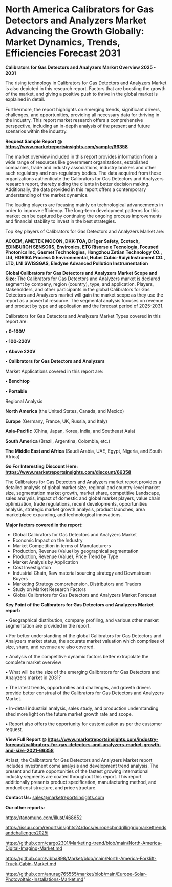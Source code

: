 # North America Calibrators for Gas Detectors and Analyzers Market Advancing the Growth Globally: Market Dynamics, Trends, Efficiencies Forecast 2031

<Strong> Calibrators for Gas Detectors and Analyzers Market Overview 2025 - 2031</strong>

The rising technology in Calibrators for Gas Detectors and Analyzers Market is also depicted in this research report. Factors that are boosting the growth of the market, and giving a positive push to thrive in the global market is explained in detail.

Furthermore, the report highlights on emerging trends, significant drivers, challenges, and opportunities, providing all necessary data for thriving in the industry. This report market research offers a comprehensive perspective, including an in-depth analysis of the present and future scenarios within the industry.

<strong>Request Sample Report @ <a href=https://www.marketreportsinsights.com/sample/66358>https://www.marketreportsinsights.com/sample/66358</a></strong>

The market overview included in this report provides information from a wide range of resources like government organizations, established companies, trade and industry associations, industry brokers and other such regulatory and non-regulatory bodies. The data acquired from these organizations authenticate the Calibrators for Gas Detectors and Analyzers research report, thereby aiding the clients in better decision making. Additionally, the data provided in this report offers a contemporary understanding of the market dynamics.

The leading players are focusing mainly on technological advancements in order to improve efficiency. The long-term development patterns for this market can be captured by continuing the ongoing process improvements and financial stability to invest in the best strategies.

Top Key players of Calibrators for Gas Detectors and Analyzers Market are:

<strong>ACOEM, AMETEK MOCON, DKK-TOA, Dr?ger Safety, Ecotech, EDINBURGH SENSORS, Environics, ETG Risorse e Tecnologia, Focused Photonics Inc, Gasmet Technologies, Hangzhou Zetian Technology CO., Ltd, HORIBA Process & Environmental, Hubei Cubic-Ruiyi Instrument CO., LTD, LNI SWISSGAS, Eledyne Advanced Pollution Instrumentation</strong>

<strong><b>Global Calibrators for Gas Detectors and Analyzers Market Scope and Size:</b></strong>
The Calibrators for Gas Detectors and Analyzers market is declared segment by company, region (country), type, and application. Players, stakeholders, and other participants in the global Calibrators for Gas Detectors and Analyzers market will gain the market scope as they use the report as a powerful resource. The segmental analysis focuses on revenue and product by type and application and the forecast period of 2025-2031.

Calibrators for Gas Detectors and Analyzers Market Types covered in this report are:

<strong>• 0-100V

• 100-220V

• Above 220V

• Calibrators for Gas Detectors and Analyzers</strong>

Market Applications covered in this report are:

<strong>• Benchtop

• Portable</strong> 

Regional Analysis

<strong>North America</strong> (the United States, Canada, and Mexico)

<strong>Europe</strong> (Germany, France, UK, Russia, and Italy)

<strong>Asia-Pacific</strong> (China, Japan, Korea, India, and Southeast Asia)

<strong>South America</strong> (Brazil, Argentina, Colombia, etc.)

<strong>The Middle East and Africa</strong> (Saudi Arabia, UAE, Egypt, Nigeria, and South Africa)

<strong>Go For Interesting Discount Here: <a href=https://www.marketreportsinsights.com/discount/66358>https://www.marketreportsinsights.com/discount/66358</a></strong>

The Calibrators for Gas Detectors and Analyzers market report provides a detailed analysis of global market size, regional and country-level market size, segmentation market growth, market share, competitive Landscape, sales analysis, impact of domestic and global market players, value chain optimization, trade regulations, recent developments, opportunities analysis, strategic market growth analysis, product launches, area marketplace expanding, and technological innovations.

<strong><b>Major factors covered in the report:</b></strong>
<ul>
  <li>Global Calibrators for Gas Detectors and Analyzers Market </li>
  <li>Economic Impact on the Industry</li>
  <li>Market Competition in terms of Manufacturers</li>
  <li>Production, Revenue (Value) by geographical segmentation</li>
  <li>Production, Revenue (Value), Price Trend by Type</li>
  <li>Market Analysis by Application</li>
  <li>Cost Investigation</li>
  <li>Industrial Chain, Raw material sourcing strategy and Downstream Buyers</li>
  <li>Marketing Strategy comprehension, Distributors and Traders</li>
  <li>Study on Market Research Factors</li>
  <li>Global Calibrators for Gas Detectors and Analyzers Market Forecast</li>
</ul>

<strong><b>Key Point of the Calibrators for Gas Detectors and Analyzers Market report:</b></strong>

• Geographical distribution, company profiling, and various other market segmentation are provided in the report.

• For better understanding of the global Calibrators for Gas Detectors and Analyzers market status, the accurate market valuation which comprises of size, share, and revenue are also covered.

• Analysis of the competitive dynamic factors better extrapolate the complete market overview

• What will be the size of the emerging Calibrators for Gas Detectors and Analyzers market in 2031?

• The latest trends, opportunities and challenges, and growth drivers provide better construal of the Calibrators for Gas Detectors and Analyzers Market.

• In-detail industrial analysis, sales study, and production understanding shed more light on the future market growth rate and scope.

• Report also offers the opportunity for customization as per the customer request.

<strong><b>View Full Report @ <a href=https://www.marketreportsinsights.com/industry-forecast/calibrators-for-gas-detectors-and-analyzers-market-growth-and-size-2021-66358>https://www.marketreportsinsights.com/industry-forecast/calibrators-for-gas-detectors-and-analyzers-market-growth-and-size-2021-66358</a></b></strong>


At last, the Calibrators for Gas Detectors and Analyzers Market report includes investment come analysis and development trend analysis. The present and future opportunities of the fastest growing international industry segments are coated throughout this report. This report additionally presents product specification, manufacturing method, and product cost structure, and price structure.

<strong>Contact Us:</strong>
sales@marketreportsinsights.com

<strong>Our other reports:</strong>

<a href=https://tanomuno.com/illust/468652>https://tanomuno.com/illust/468652</a>

<a href=https://issuu.com/reportsinsights24/docs/europecbmdrillingrigmarkettrendsandchallenges2025i>https://issuu.com/reportsinsights24/docs/europecbmdrillingrigmarkettrendsandchallenges2025i</a>

<a href=https://github.com/cargo2301/Marketing-trend/blob/main/North-America-Digital-Imaging-Market.md>https://github.com/cargo2301/Marketing-trend/blob/main/North-America-Digital-Imaging-Market.md</a>

<a href=https://github.com/vibha898/Market/blob/main/North-America-Forklift-Truck-Cabin-Market.md>https://github.com/vibha898/Market/blob/main/North-America-Forklift-Truck-Cabin-Market.md</a>

<a href=https://github.com/anurag765555/market/blob/main/Europe-Solar-Photovoltaic-Installations-Market.md>https://github.com/anurag765555/market/blob/main/Europe-Solar-Photovoltaic-Installations-Market.md</a>"
